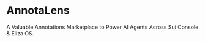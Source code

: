 # AnnotaLens
A Valuable Annotations Marketplace to Power AI Agents Across Sui Console &amp; Eliza OS.
